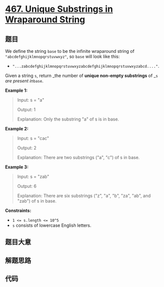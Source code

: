 # [467. Unique Substrings in Wraparound String](https://leetcode.com/problems/unique-substrings-in-wraparound-string/)

## 题目

We define the string `base` to be the infinite wraparound string of
`"abcdefghijklmnopqrstuvwxyz"`, so `base` will look like this:

- `"...zabcdefghijklmnopqrstuvwxyzabcdefghijklmnopqrstuvwxyzabcd...."`.

Given a string `s`, return _the number of **unique non-empty substrings** of
_`s` _are present in_`base`.

**Example 1:**

> Input: s = "a"
>
> Output: 1
>
> Explanation: Only the substring "a" of s is in base.

**Example 2:**

> Input: s = "cac"
>
> Output: 2
>
> Explanation: There are two substrings ("a", "c") of s in base.

**Example 3:**

> Input: s = "zab"
>
> Output: 6
>
> Explanation: There are six substrings ("z", "a", "b", "za", "ab", and "zab") of s in base.

**Constraints:**

- `1 <= s.length <= 10^5`
- `s` consists of lowercase English letters.

## 题目大意

## 解题思路

## 代码

```javascript

```
